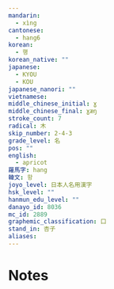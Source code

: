 ```yaml
---
mandarin:
  - xìng
cantonese:
  - hang6
korean:
  - 행
korean_native: ""
japanese:
  - KYOU
  - KOU
japanese_nanori: ""
vietnamese:
middle_chinese_initial: ɣ
middle_chinese_final: ɣæŋ
stroke_count: 7
radical: 木
skip_number: 2-4-3
grade_level: 名
pos: ""
english:
  - apricot
羅馬字: hang
韓文: 항
joyo_level: 日本人名用漢字
hsk_level: ""
hanmun_edu_level: ""
danayo_id: 8036
mc_id: 2889
graphemic_classification: 口
stand_in: 杏子
aliases:
---
```


# Notes
